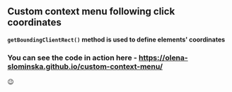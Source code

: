 ## Custom context menu following click coordinates
**`getBoundingClientRect()` method is used to define elements' coordinates**

### You can see the code in action here - https://olena-slominska.github.io/custom-context-menu/
😉

